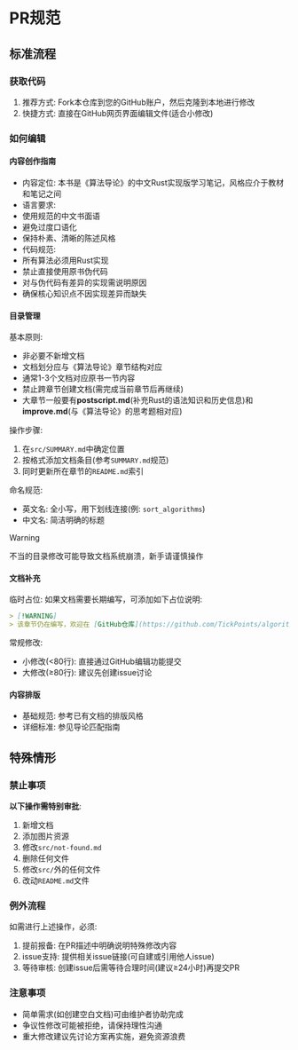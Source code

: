 # PR规范
## 标准流程
### 获取代码
1. 推荐方式: Fork本仓库到您的GitHub账户，然后克隆到本地进行修改
2. 快捷方式: 直接在GitHub网页界面编辑文件(适合小修改)

### 如何编辑
#### 内容创作指南
- 内容定位: 本书是《算法导论》的中文Rust实现版学习笔记，风格应介于教材和笔记之间
- 语言要求:
- 使用规范的中文书面语
- 避免过度口语化
- 保持朴素、清晰的陈述风格
- 代码规范:
- 所有算法必须用Rust实现
- 禁止直接使用原书伪代码
- 对与伪代码有差异的实现需说明原因
- 确保核心知识点不因实现差异而缺失

#### 目录管理
基本原则:
- 非必要不新增文档
- 文档划分应与《算法导论》章节结构对应
- 通常1-3个文档对应原书一节内容
- 禁止跨章节创建文档(需完成当前章节后再继续)
- 大章节一般要有**postscript.md**(补充Rust的语法知识和历史信息)和**improve.md**(与《算法导论》的思考题相对应)

操作步骤:
1. 在`src/SUMMARY.md`中确定位置
2. 按格式添加文档条目(参考`SUMMARY.md`规范)
3. 同时更新所在章节的`README.md`索引

命名规范:
- 英文名: 全小写，用下划线连接(例: `sort_algorithms`)
- 中文名: 简洁明确的标题

> [!WARNING]
> 不当的目录修改可能导致文档系统崩溃，新手请谨慎操作

#### 文档补充
临时占位:
如果文档需要长期编写，可添加如下占位说明:
```md
> [!WARNING]
> 该章节仍在编写，欢迎在 [GitHub仓库](https://github.com/TickPoints/algorithm_learning) 提交PR贡献内容。
```

常规修改:
- 小修改(<80行): 直接通过GitHub编辑功能提交
- 大修改(≥80行): 建议先创建issue讨论

#### 内容排版
- 基础规范: 参考已有文档的排版风格
- 详细标准: 参见导论匹配指南

## 特殊情形

### 禁止事项
**以下操作需特别审批**:
1. 新增文档
2. 添加图片资源
3. 修改`src/not-found.md`
4. 删除任何文件
5. 修改`src/`外的任何文件
6. 改动`README.md`文件

### 例外流程
如需进行上述操作，必须:
1. 提前报备: 在PR描述中明确说明特殊修改内容
2. issue支持: 提供相关issue链接(可自建或引用他人issue)
3. 等待审核: 创建issue后需等待合理时间(建议≥24小时)再提交PR

### 注意事项
- 简单需求(如创建空白文档)可由维护者协助完成
- 争议性修改可能被拒绝，请保持理性沟通
- 重大修改建议先讨论方案再实施，避免资源浪费
